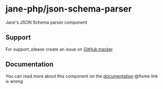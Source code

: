 # jane-php/json-schema-parser

Jane's JSON Schema parser component

## Support

For support, please create an issue on [GitHub tracker](https://github.com/janephp/janephp/issues)

## Documentation

You can read more about this component on the [documentation](https://korbeil.github.io/jane-v8/#/json-schema/parser)
@fixme link is wrong
